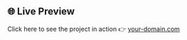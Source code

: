 ## 🌐 Live Preview

Click here to see the project in action 👉 [your-domain.com]([https://your-domain.com](https://graphql-blog-react.netlify.app/))
